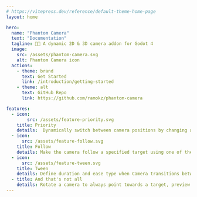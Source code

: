 ```yaml
---
# https://vitepress.dev/reference/default-theme-home-page
layout: home

hero:
  name: "Phantom Camera"
  text: "Documentation"
  tagline: 👻🎥 A dynamic 2D & 3D camera addon for Godot 4
  image:
    src: /assets/phantom-camera.svg
    alt: Phantom Camera icon
  actions:
    - theme: brand
      text: Get Started
      link: /introduction/getting-started
    - theme: alt
      text: GitHub Repo
      link: https://github.com/ramokz/phantom-camera

features:
  - icon:
        src: /assets/feature-priority.svg
    title: Priority
    details:  Dynamically switch between camera positions by changing a priority value of a PhantomCamera node.
  - icon:
      src: /assets/feature-follow.svg
    title: Follow
    details: Make the camera follow a specified target using one of the positional logics.
  - icon:
      src: /assets/feature-tween.svg  
    title: Tween
    details: Define duration and ease type when Camera transitions between different PhantomCameras
  - title: And that's not all
    details: Rotate a camera to always point towards a target, preview the camera from the viewfinder and more!
---
```


